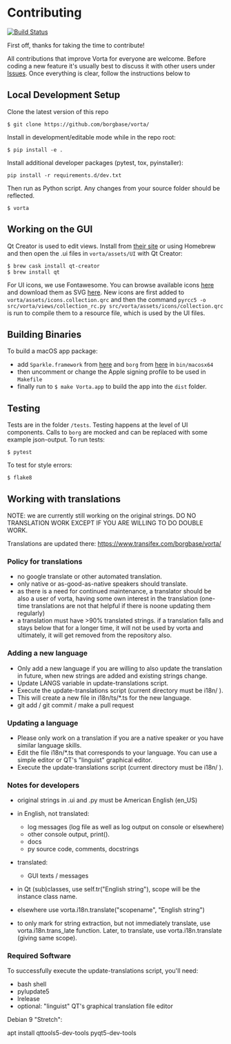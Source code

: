 # Contributing
[![Build Status](https://travis-ci.org/borgbase/vorta.svg?branch=master)](https://travis-ci.org/borgbase/vorta)

First off, thanks for taking the time to contribute!

All contributions that improve Vorta for everyone are welcome. Before coding a new feature it's usually best to discuss it with other users under [Issues](https://github.com/borgbase/vorta/issues). Once everything is clear, follow the instructions below to 

## Local Development Setup

Clone the latest version of this repo
```
$ git clone https://github.com/borgbase/vorta/
```

Install in development/editable mode while in the repo root:
```
$ pip install -e .
```

Install additional developer packages (pytest, tox, pyinstaller):
```
pip install -r requirements.d/dev.txt
```

Then run as Python script. Any changes from your source folder should be reflected.
```
$ vorta
```

## Working on the GUI
Qt Creator is used to edit views. Install from [their site](https://www.qt.io/download) or using Homebrew and then open the .ui files in `vorta/assets/UI` with Qt Creator:
```
$ brew cask install qt-creator
$ brew install qt
```

For UI icons, we use Fontawesome. You can browse available icons [here](https://fontawesome.com/icons) and download them as SVG [here](https://github.com/encharm/Font-Awesome-SVG-PNG). New icons are first added to `vorta/assets/icons.collection.qrc` and then the command `pyrcc5 -o src/vorta/views/collection_rc.py src/vorta/assets/icons/collection.qrc` is run to compile them to a resource file, which is used by the UI files.

## Building Binaries
To build a macOS app package:
- add `Sparkle.framework` from [here](https://github.com/sparkle-project/Sparkle) and `borg` from [here](https://github.com/borgbackup/borg/releases) in `bin/macosx64`
- then uncomment or change the Apple signing profile to be used in `Makefile`
- finally run to `$ make Vorta.app` to build the app into the `dist` folder.

## Testing

Tests are in the folder `/tests`. Testing happens at the level of UI components. Calls to `borg` are mocked and can be replaced with some example json-output. To run tests:
```
$ pytest
```

To test for style errors:
```
$ flake8
```

## Working with translations

NOTE: we are currently still working on the original strings.
      DO NO TRANSLATION WORK EXCEPT IF YOU ARE WILLING TO DO DOUBLE WORK.

Translations are updated there: https://www.transifex.com/borgbase/vorta/

### Policy for translations

- no google translate or other automated translation.
- only native or as-good-as-native speakers should translate.
- as there is a need for continued maintenance, a translator should be also a
  user of vorta, having some own interest in the translation (one-time
  translations are not that helpful if there is noone updating them regularly)
- a translation must have >90% translated strings. if a translation falls
  and stays below that for a longer time, it will not be used by vorta and
  ultimately, it will get removed from the repository also.

### Adding a new language

- Only add a new language if you are willing to also update the translation
  in future, when new strings are added and existing strings change.
- Update LANGS variable in update-translations script.
- Execute the update-translations script (current directory must be i18n/ ).
- This will create a new file in i18n/ts/*.ts for the new language.
- git add / git commit / make a pull request

### Updating a language

- Please only work on a translation if you are a native speaker or you have
  similar language skills.
- Edit the file i18n/*.ts that corresponds to your language.
  You can use a simple editor or QT's "linguist" graphical editor.
- Execute the update-translations script (current directory must be i18n/ ).

### Notes for developers

- original strings in .ui and .py must be American English (en_US)
- in English, not translated:

  - log messages (log file as well as log output on console or elsewhere)
  - other console output, print().
  - docs
  - py source code, comments, docstrings
- translated:

  - GUI texts / messages
- in Qt (sub)classes, use self.tr("English string"), scope will
  be the instance class name.
- elsewhere use vorta.i18n.translate("scopename", "English string")
- to only mark for string extraction, but not immediately translate,
  use vorta.i18n.trans_late function.
  Later, to translate, use vorta.i18n.translate (giving same scope).

### Required Software

To successfully execute the update-translations script, you'll need:

- bash shell
- pylupdate5
- lrelease
- optional: "linguist" QT's graphical translation file editor

Debian 9 "Stretch":

apt install qttools5-dev-tools pyqt5-dev-tools
